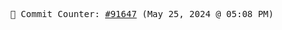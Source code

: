<p align="center">
    <samp>
        📮 Commit Counter: <a href="https://github.com/Javascript-void0/Javascript-void0/commits/main">#91647</a> (May 25, 2024 @ 05:08 PM)
    </samp>
</p>
